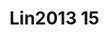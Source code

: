 # Lin2013 15
<a name="material" />
<script type="application/ld+json">

  {
    "@context": "https://schema.org/",
    "@type": "ChemicalSubstance",
    "http://purl.org/dc/terms/conformsTo":
      {
        "@type": "CreativeWork",
        "@id": "https://bioschemas.org/profiles/ChemicalSubstance/0.4-RELEASE/"
      },
    "@id": "https://egonw.github.io/nanowiki/nanowiki462.html#material",
    "name": "Lin2013 15",
    "sameAs: "http://127.0.0.1/mediawiki/index.php/Special:URIResolver/Lin2013_15"
  }
</script>

